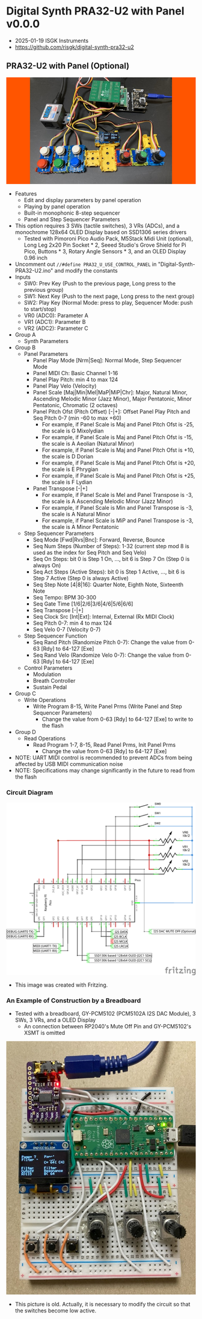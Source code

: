 # Digital Synth PRA32-U2 with Panel v0.0.0

- 2025-01-19 ISGK Instruments
- <https://github.com/risgk/digital-synth-pra32-u2>


## PRA32-U2 with Panel (Optional)

![PRA32-U2 with Panel (Grove System)](./pra32-u2-with-panel-grove-system.jpg)

- Features
    - Edit and display parameters by panel operation
    - Playing by panel operation
    - Built-in monophonic 8-step sequencer
    - Panel and Step Sequencer Parameters
- This option requires 3 SWs (tactile switches), 3 VRs (ADCs), and a monochrome 128x64 OLED Display based on SSD1306 series drivers
    - Tested with Pimoroni Pico Audio Pack, M5Stack Midi Unit (optional), Long Leg 2x20 Pin Socket * 2, Seeed Studio's Grove Shield for Pi Pico, Buttons * 3, Rotary Angle Sensors * 3, and an OLED Display 0.96 inch
- Uncomment out `//#define PRA32_U_USE_CONTROL_PANEL` in "Digital-Synth-PRA32-U2.ino" and modify the constants
- Inputs
    - SW0: Prev Key (Push to the previous page, Long press to the previous group)
    - SW1: Next Key (Push to the next page, Long press to the next group)
    - SW2: Play Key (Normal Mode: press to play, Sequencer Mode: push to start/stop)
    - VR0 (ADC0): Parameter A
    - VR1 (ADC1): Parameter B
    - VR2 (ADC2): Parameter C
- Group A
    - Synth Parameters
- Group B
    - Panel Parameters
        - Panel Play Mode [Nrm|Seq]: Normal Mode, Step Sequencer Mode
        - Panel MIDI Ch: Basic Channel 1-16
        - Panel Play Pitch: min 4 to max 124
        - Panel Play Velo (Velocity)
        - Panel Scale [Maj|Min|Mel|MaP|MiP|Chr]: Major, Natural Minor, Ascending Melodic Minor (Jazz Minor), Major Pentatonic, Minor Pentatonic, Chromatic (2 octaves)
        - Panel Pitch Ofst (Pitch Offset) [-|+]: Offset Panel Play Pitch and Seq Pitch 0-7 (min -60 to max +60)
            - For example, if Panel Scale is Maj and Panel Pitch Ofst is -25, the scale is G Mixolydian
            - For example, if Panel Scale is Maj and Panel Pitch Ofst is -15, the scale is A Aeolian (Natural Minor)
            - For example, if Panel Scale is Maj and Panel Pitch Ofst is +10, the scale is D Dorian
            - For example, if Panel Scale is Maj and Panel Pitch Ofst is +20, the scale is E Phrygian
            - For example, if Panel Scale is Maj and Panel Pitch Ofst is +25, the scale is F Lydian
        - Panel Transpose [-|+]
            - For example, if Panel Scale is Mel and Panel Transpose is -3, the scale is A Ascending Melodic Minor (Jazz Minor)
            - For example, if Panel Scale is Min and Panel Transpose is -3, the scale is A Natural Minor
            - For example, if Panel Scale is MiP and Panel Transpose is -3, the scale is A Minor Pentatonic
    - Step Sequencer Parameters
        - Seq Mode [Fwd|Rvs|Bnc]: Forward, Reverse, Bounce
        - Seq Num Steps (Number of Steps): 1-32 (current step mod 8 is used as the index for Seq Pitch and Seq Velo)
        - Seq On Steps: bit 0 is Step 1 On, ..., bit 6 is Step 7 On (Step 0 is always On)
        - Seq Act Steps (Active Steps): bit 0 is Step 1 Active, ..., bit 6 is Step 7 Active (Step 0 is always Active)
        - Seq Step Note [4|8|16]: Quarter Note, Eighth Note, Sixteenth Note
        - Seq Tempo: BPM 30-300
        - Seq Gate Time [1/6|2/6|3/6|4/6|5/6|6/6]
        - Seq Transpose [-|+]
        - Seq Clock Src [Int|Ext]: Internal, External (Rx MIDI Clock)
        - Seq Pitch 0-7: min 4 to max 124
        - Seq Velo 0-7 (Velocity 0-7)
    - Step Sequencer Function
        - Seq Rand Pitch (Randomize Pitch 0-7): Change the value from 0-63 [Rdy] to 64-127 [Exe]
        - Seq Rand Velo (Randomize Velo 0-7): Change the value from 0-63 [Rdy] to 64-127 [Exe]
    - Control Parameters
        - Modulation
        - Breath Controller
        - Sustain Pedal
- Group C
    - Write Operations
        - Write Program 8-15, Write Panel Prms (Write Panel and Step Sequencer Parameters)
            - Change the value from 0-63 [Rdy] to 64-127 [Exe] to write to the flash
- Group D
    - Read Operations
        - Read Program 1-7, 8-15, Read Panel Prms, Init Panel Prms
            - Change the value from 0-63 [Rdy] to 64-127 [Exe]
- NOTE: UART MIDI control is recommended to prevent ADCs from being affected by USB MIDI communication noise
- NOTE: Specifications may change significantly in the future to read from the flash


### Circuit Diagram

![Circuit Diagram](./pra32-u2-with-panel-circuit-diagram.png)

- This image was created with Fritzing.


### An Example of Construction by a Breadboard

- Tested with a breadboard, GY-PCM5102 (PCM5102A I2S DAC Module), 3 SWs, 3 VRs, and a OLED Display
    - An connection between RP2040's Mute Off Pin and GY-PCM5102's XSMT is omitted

![PRA32-U2 with Panel (Bread Board)](./pra32-u2-with-panel-breadboard.jpg)

- This picture is old. Actually, it is necessary to modify the circuit so that the switches become low active.
